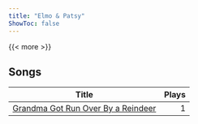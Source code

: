 ```yaml
---
title: "Elmo & Patsy"
ShowToc: false
---
```


{{< more >}}

## Songs
Title | Plays 
----- | -----: 
[Grandma Got Run Over By a Reindeer](/songs/grandma-got-run-over-by-a-reindeer) | 1


